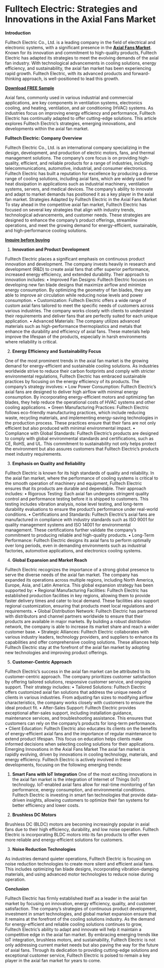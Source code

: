# Fulltech Electric: Strategies and Innovations in the Axial Fans Market

**Introduction**

Fulltech Electric Co., Ltd. is a leading company in the field of electrical and electronic systems, with a significant presence in the **[Axial Fans Market](https://www.nextmsc.com/report/axial-fans-market-rc2919)**. Known for its innovation and commitment to high-quality products, Fulltech Electric has adapted its strategies to meet the evolving demands of the axial fan industry. With technological advancements in cooling solutions, energy efficiency, and sustainability, the axial fan market has been experiencing rapid growth. Fulltech Electric, with its advanced products and forward-thinking approach, is well-positioned to lead this growth.

**[Download FREE Sample](https://www.nextmsc.com/axial-fans-market-rc2919/request-sample)**

Axial fans, commonly used in various industrial and commercial applications, are key components in ventilation systems, electronics cooling, and heating, ventilation, and air conditioning (HVAC) systems. As industries focus on improving energy efficiency and performance, Fulltech Electric has continually adapted to offer cutting-edge solutions. This article explores Fulltech Electric’s strategies, emerging innovations, and developments within the axial fan market.

**Fulltech Electric: Company Overview**

Fulltech Electric Co., Ltd. is an international company specializing in the design, development, and production of electric motors, fans, and thermal management solutions. The company’s core focus is on providing high-quality, efficient, and reliable products for a range of industries, including telecommunications, automotive, industrial, and consumer electronics.
Fulltech Electric has built a reputation for excellence by producing a diverse range of cooling solutions, including axial fans, which are widely used for heat dissipation in applications such as industrial machinery, ventilation systems, servers, and medical devices. The company’s ability to innovate and adapt to market demands has positioned it as a key player in the axial fan market.
Strategies Adapted by Fulltech Electric in the Axial Fans Market
To stay ahead in the competitive axial fan market, Fulltech Electric has focused on several key strategies that align with industry trends, technological advancements, and customer needs. These strategies are designed to enhance the company’s product offerings, streamline operations, and meet the growing demand for energy-efficient, sustainable, and high-performance cooling solutions.

**[Inquire before buying](https://www.nextmsc.com/axial-fans-market-rc2919/inquire-before-buying)**

1. **Innovation and Product Development**

Fulltech Electric places a significant emphasis on continuous product innovation and development. The company invests heavily in research and development (R&D) to create axial fans that offer superior performance, increased energy efficiency, and extended durability. Their approach to innovation includes:
    • Improved Fan Designs: Fulltech Electric focuses on developing new fan blade designs that maximize airflow and minimize energy consumption. By optimizing the geometry of fan blades, they are able to improve air circulation while reducing noise levels and power consumption.
    • Customization: Fulltech Electric offers a wide range of custom axial fans tailored to meet the specific needs of customers across various industries. The company works closely with clients to understand their requirements and deliver fans that are perfectly suited for each unique application.
    • Advanced Materials: The company utilizes advanced materials such as high-performance thermoplastics and metals that enhance the durability and efficiency of axial fans. These materials help improve the lifespan of the products, especially in harsh environments where reliability is critical.

2. **Energy Efficiency and Sustainability Focus**

One of the most prominent trends in the axial fan market is the growing demand for energy-efficient and sustainable cooling solutions. As industries worldwide strive to reduce their carbon footprints and comply with stricter environmental regulations, Fulltech Electric has embraced sustainable practices by focusing on the energy efficiency of its products. The company’s strategy involves:
    • Low Power Consumption: Fulltech Electric’s axial fans are designed to deliver high airflow with minimal energy consumption. By incorporating energy-efficient motors and optimizing fan blades, they help reduce the operational costs of HVAC systems and other cooling applications.
    • Green Manufacturing Practices: Fulltech Electric follows eco-friendly manufacturing practices, which include reducing waste, recycling materials, and implementing energy-saving technologies in the production process. These practices ensure that their fans are not only efficient but also produced with minimal environmental impact.
    • Compliance with Global Standards: Fulltech Electric’s products are designed to comply with global environmental standards and certifications, such as CE, RoHS, and UL. This commitment to sustainability not only helps protect the environment but also assures customers that Fulltech Electric’s products meet industry requirements.

3. **Emphasis on Quality and Reliability**

Fulltech Electric is known for its high standards of quality and reliability. In the axial fan market, where the performance of cooling systems is critical to the smooth operation of machinery and equipment, Fulltech Electric ensures that its products are durable and dependable. Their approach includes:
    • Rigorous Testing: Each axial fan undergoes stringent quality control and performance testing before it is shipped to customers. This testing includes vibration analysis, noise level testing, and long-term durability evaluations to ensure the product’s performance under real-world conditions.
    • Certifications and Standards: Fulltech Electric’s axial fans are manufactured in compliance with industry standards such as ISO 9001 for quality management systems and ISO 14001 for environmental management. These certifications further validate the company’s commitment to producing reliable and high-quality products.
    • Long-Term Performance: Fulltech Electric designs its axial fans to perform optimally over long periods, even in demanding environments such as industrial factories, automotive applications, and electronics cooling systems.

4. **Global Expansion and Market Reach**

Fulltech Electric recognizes the importance of a strong global presence to serve the diverse needs of the axial fan market. The company has expanded its operations across multiple regions, including North America, Europe, Asia, and Latin America. This global expansion strategy has been supported by:
    • Regional Manufacturing Facilities: Fulltech Electric has established production facilities in key regions, allowing them to provide faster delivery times and cater to local demand. These facilities also support regional customization, ensuring that products meet local regulations and requirements.
    • Global Distribution Network: Fulltech Electric has partnered with distributors and channel partners worldwide to ensure that their products are available in major markets. By building a robust distribution network, the company is able to increase its market share and reach a wider customer base.
    • Strategic Alliances: Fulltech Electric collaborates with various industry leaders, technology providers, and suppliers to enhance its capabilities and offer comprehensive cooling solutions. These alliances help Fulltech Electric stay at the forefront of the axial fan market by adopting new technologies and improving product offerings.

5. **Customer-Centric Approach**

Fulltech Electric’s success in the axial fan market can be attributed to its customer-centric approach. The company prioritizes customer satisfaction by offering tailored solutions, responsive customer service, and ongoing support. Their strategy includes:
    • Tailored Solutions: Fulltech Electric offers customized axial fan solutions that address the unique needs of clients in various industries. From adjusting fan sizes to modifying airflow characteristics, the company works closely with customers to ensure the ideal product fit.
    • After-Sales Support: Fulltech Electric provides exceptional after-sales support, including installation guidance, maintenance services, and troubleshooting assistance. This ensures that customers can rely on the company’s products for long-term performance.
    • Client Education: Fulltech Electric also educates its clients on the benefits of energy-efficient axial fans and the importance of regular maintenance to extend product lifespan. This focus on education helps clients make informed decisions when selecting cooling solutions for their applications.
Emerging Innovations in the Axial Fans Market
The axial fan market is rapidly evolving, driven by innovations in cooling technology, materials, and energy efficiency. Fulltech Electric is actively involved in these developments, focusing on the following emerging trends:

1. **Smart Fans with IoT Integration**
One of the most exciting innovations in the axial fan market is the integration of Internet of Things (IoT) technology. IoT-enabled axial fans allow for real-time monitoring of fan performance, energy consumption, and environmental conditions. Fulltech Electric is investing in smart fan technologies that provide data-driven insights, allowing customers to optimize their fan systems for better efficiency and lower costs.

2. **Brushless DC Motors**

Brushless DC (BLDC) motors are becoming increasingly popular in axial fans due to their high efficiency, durability, and low noise operation. Fulltech Electric is incorporating BLDC motors into its fan products to offer even more reliable and energy-efficient solutions for customers.

3. **Noise Reduction Technologies**

As industries demand quieter operations, Fulltech Electric is focusing on noise reduction technologies to create more silent and efficient axial fans. This includes optimizing fan blade designs, incorporating vibration-damping materials, and using advanced motor technologies to reduce noise during operation.

**Conclusion**

Fulltech Electric has firmly established itself as a leader in the axial fan market by focusing on innovation, energy efficiency, quality, and customer satisfaction. The company’s strategies of continuous product development, investment in smart technologies, and global market expansion ensure that it remains at the forefront of the cooling solutions industry. As the demand for energy-efficient and reliable cooling solutions continues to grow, Fulltech Electric’s ability to adapt and innovate will help it maintain a competitive edge in the axial fan market.
By embracing emerging trends like IoT integration, brushless motors, and sustainability, Fulltech Electric is not only addressing current market needs but also paving the way for the future of axial fans. Through its dedication to providing cutting-edge solutions and exceptional customer service, Fulltech Electric is poised to remain a key player in the axial fan market for years to come.

